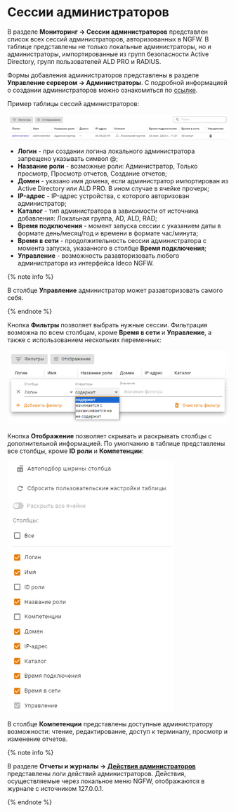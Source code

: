 # Сессии администраторов

В разделе **Мониторинг -> Сессии администраторов** представлен список всех сессий администраторов, авторизованных в NGFW. В таблице представлены не только локальные администраторы, но и администраторы, импортированные из групп безопасности Active Directory, групп пользователей ALD PRO и RADIUS.

Формы добавления администраторов представлены в разделе **Управление сервером -> Администраторы**. С подробной информацией о создании администраторов можно ознакомиться по [ссылке](../../../ngfw/settings/server-management/admins.md).

Пример таблицы сессий администраторов:

![](../../../_images/admin-session.png)

* **Логин** - при создании логина локального администратора запрещено указывать символ @;
* **Название роли** - возможные роли: Администратор, Только просмотр, Просмотр отчетов, Создание отчетов;
* **Домен** - указано имя домена, если администратор импортирован из Active Directory или ALD PRO. В ином случае в ячейке прочерк;
* **IP-адрес** - IP-адрес устройства, с которого авторизован администратор;
* **Каталог** - тип администратора в зависимости от источника добавления: Локальная группа, AD, ALD, RAD;
* **Время подключения** - момент запуска сессии с указанием даты в формате день/месяц/год и времени в формате час/минута;
* **Время в сети** - продолжительность сессии администратора с момента запуска, указанного в столбце **Время подключения**;
* **Управление** - возможность разавторизовать любого администратора из интерфейса Ideco NGFW.

{% note info %}

В столбце **Управление** администратор может разавторизовать самого себя. 

{% endnote %}

Кнопка **Фильтры** позволяет выбрать нужные сессии. Фильтрация возможна по всем столбцам, кроме **Время в сети** и **Управление**, а также с использованием нескольких переменных:

![](../../../_images/admin-session2.png)

Кнопка **Отображение** позволяет скрывать и раскрывать столбцы с дополнительной информацией. По умолчанию в таблице представлены все столбцы, кроме **ID роли** и **Компетенции**:

![](../../../_images/admin-session3.png)

В столбце **Компетенции** представлены доступные администратору возможности: чтение, редактирование, доступ к терминалу, просмотр и изменение отчетов.

{% note info %}

В разделе **Отчеты и журналы -> [Действия администраторов](../../../ngfw/settings/reports/administrator-actions.md)** представлены логи действий администраторов. Действия, осуществляемые через локальное меню NGFW, отображаются в журнале с источником 127.0.0.1.

{% endnote %}

